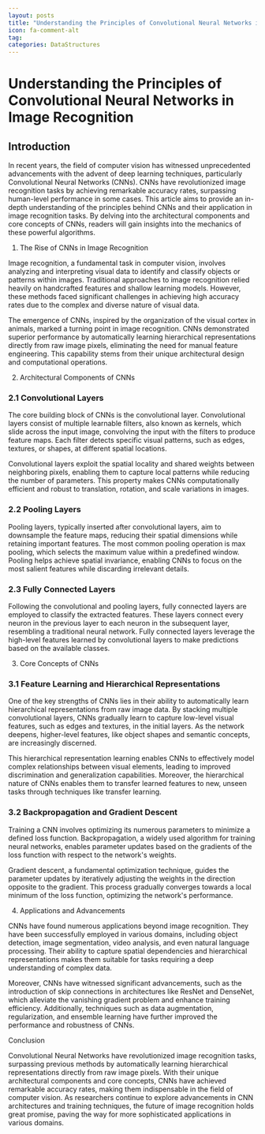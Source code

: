 ```yaml
---
layout: posts
title: "Understanding the Principles of Convolutional Neural Networks in Image Recognition"
icon: fa-comment-alt
tag:      
categories: DataStructures
---
```



# Understanding the Principles of Convolutional Neural Networks in Image Recognition

## Introduction

In recent years, the field of computer vision has witnessed unprecedented advancements with the advent of deep learning techniques, particularly Convolutional Neural Networks (CNNs). CNNs have revolutionized image recognition tasks by achieving remarkable accuracy rates, surpassing human-level performance in some cases. This article aims to provide an in-depth understanding of the principles behind CNNs and their application in image recognition tasks. By delving into the architectural components and core concepts of CNNs, readers will gain insights into the mechanics of these powerful algorithms.

1. The Rise of CNNs in Image Recognition

Image recognition, a fundamental task in computer vision, involves analyzing and interpreting visual data to identify and classify objects or patterns within images. Traditional approaches to image recognition relied heavily on handcrafted features and shallow learning models. However, these methods faced significant challenges in achieving high accuracy rates due to the complex and diverse nature of visual data.

The emergence of CNNs, inspired by the organization of the visual cortex in animals, marked a turning point in image recognition. CNNs demonstrated superior performance by automatically learning hierarchical representations directly from raw image pixels, eliminating the need for manual feature engineering. This capability stems from their unique architectural design and computational operations.

2. Architectural Components of CNNs

### 2.1 Convolutional Layers

The core building block of CNNs is the convolutional layer. Convolutional layers consist of multiple learnable filters, also known as kernels, which slide across the input image, convolving the input with the filters to produce feature maps. Each filter detects specific visual patterns, such as edges, textures, or shapes, at different spatial locations.

Convolutional layers exploit the spatial locality and shared weights between neighboring pixels, enabling them to capture local patterns while reducing the number of parameters. This property makes CNNs computationally efficient and robust to translation, rotation, and scale variations in images.

### 2.2 Pooling Layers

Pooling layers, typically inserted after convolutional layers, aim to downsample the feature maps, reducing their spatial dimensions while retaining important features. The most common pooling operation is max pooling, which selects the maximum value within a predefined window. Pooling helps achieve spatial invariance, enabling CNNs to focus on the most salient features while discarding irrelevant details.

### 2.3 Fully Connected Layers

Following the convolutional and pooling layers, fully connected layers are employed to classify the extracted features. These layers connect every neuron in the previous layer to each neuron in the subsequent layer, resembling a traditional neural network. Fully connected layers leverage the high-level features learned by convolutional layers to make predictions based on the available classes.

3. Core Concepts of CNNs

### 3.1 Feature Learning and Hierarchical Representations

One of the key strengths of CNNs lies in their ability to automatically learn hierarchical representations from raw image data. By stacking multiple convolutional layers, CNNs gradually learn to capture low-level visual features, such as edges and textures, in the initial layers. As the network deepens, higher-level features, like object shapes and semantic concepts, are increasingly discerned.

This hierarchical representation learning enables CNNs to effectively model complex relationships between visual elements, leading to improved discrimination and generalization capabilities. Moreover, the hierarchical nature of CNNs enables them to transfer learned features to new, unseen tasks through techniques like transfer learning.

### 3.2 Backpropagation and Gradient Descent

Training a CNN involves optimizing its numerous parameters to minimize a defined loss function. Backpropagation, a widely used algorithm for training neural networks, enables parameter updates based on the gradients of the loss function with respect to the network's weights.

Gradient descent, a fundamental optimization technique, guides the parameter updates by iteratively adjusting the weights in the direction opposite to the gradient. This process gradually converges towards a local minimum of the loss function, optimizing the network's performance.

4. Applications and Advancements

CNNs have found numerous applications beyond image recognition. They have been successfully employed in various domains, including object detection, image segmentation, video analysis, and even natural language processing. Their ability to capture spatial dependencies and hierarchical representations makes them suitable for tasks requiring a deep understanding of complex data.

Moreover, CNNs have witnessed significant advancements, such as the introduction of skip connections in architectures like ResNet and DenseNet, which alleviate the vanishing gradient problem and enhance training efficiency. Additionally, techniques such as data augmentation, regularization, and ensemble learning have further improved the performance and robustness of CNNs.

Conclusion

Convolutional Neural Networks have revolutionized image recognition tasks, surpassing previous methods by automatically learning hierarchical representations directly from raw image pixels. With their unique architectural components and core concepts, CNNs have achieved remarkable accuracy rates, making them indispensable in the field of computer vision. As researchers continue to explore advancements in CNN architectures and training techniques, the future of image recognition holds great promise, paving the way for more sophisticated applications in various domains.